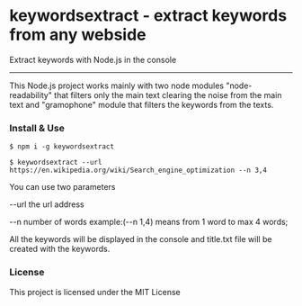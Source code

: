 

keywordsextract - extract keywords from any webside
=======================================

Extract keywords with Node.js in the console

* * *

This Node.js project works mainly with two node modules "node-readability" that filters only the main text clearing the noise from the main text and "gramophone" module that filters the keywords from the texts.


### Install & Use

```shell
$ npm i -g keywordsextract
```

```shell
$ keywordsextract --url https://en.wikipedia.org/wiki/Search_engine_optimization --n 3,4
```
You can use two parameters

--url the url address

--n number of words example:(--n 1,4) means from 1 word to max 4 words;


All the keywords will be displayed in the console and title.txt file will be created with the keywords.

### License

This project is licensed under the MIT License

